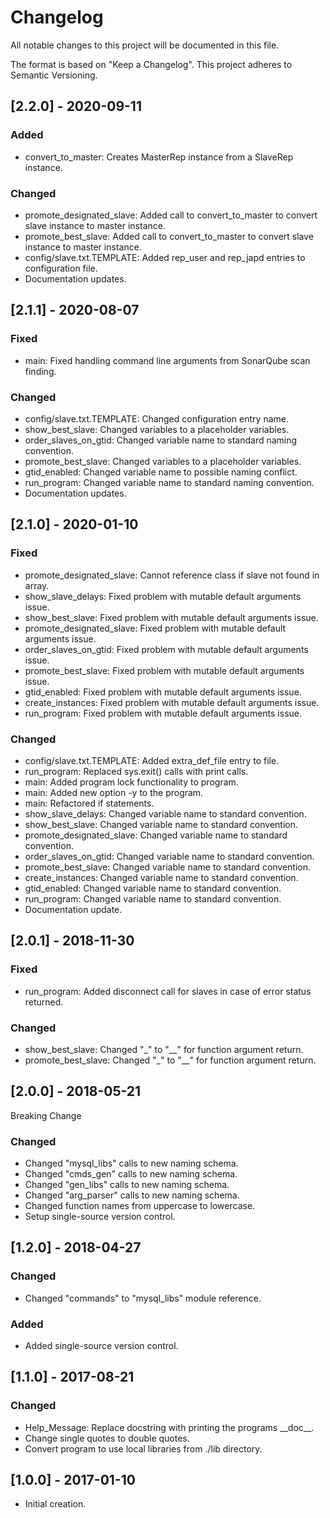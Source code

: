 # Changelog
All notable changes to this project will be documented in this file.

The format is based on "Keep a Changelog".  This project adheres to Semantic Versioning.


## [2.2.0] - 2020-09-11
### Added
- convert_to_master:  Creates MasterRep instance from a SlaveRep instance.

### Changed
- promote_designated_slave:  Added call to convert_to_master to convert slave instance to master instance.
- promote_best_slave:  Added call to convert_to_master to convert slave instance to master instance.
- config/slave.txt.TEMPLATE:  Added rep_user and rep_japd entries to configuration file.
- Documentation updates.


## [2.1.1] - 2020-08-07
### Fixed
- main:  Fixed handling command line arguments from SonarQube scan finding.

### Changed
- config/slave.txt.TEMPLATE:  Changed configuration entry name.
- show_best_slave:  Changed variables to a placeholder variables.
- order_slaves_on_gtid:  Changed variable name to standard naming convention.
- promote_best_slave:  Changed variables to a placeholder variables.
- gtid_enabled:  Changed variable name to possible naming conflict.
- run_program:  Changed variable name to standard naming convention.
- Documentation updates.


## [2.1.0] - 2020-01-10
### Fixed
- promote_designated_slave:  Cannot reference class if slave not found in array.
- show_slave_delays:  Fixed problem with mutable default arguments issue.
- show_best_slave:  Fixed problem with mutable default arguments issue.
- promote_designated_slave:  Fixed problem with mutable default arguments issue.
- order_slaves_on_gtid:  Fixed problem with mutable default arguments issue.
- promote_best_slave:  Fixed problem with mutable default arguments issue.
- gtid_enabled:  Fixed problem with mutable default arguments issue.
- create_instances:  Fixed problem with mutable default arguments issue.
- run_program:  Fixed problem with mutable default arguments issue.

### Changed
- config/slave.txt.TEMPLATE:  Added extra_def_file entry to file.
- run_program:  Replaced sys.exit() calls with print calls.
- main:  Added program lock functionality to program.
- main:  Added new option -y to the program.
- main:  Refactored if statements.
- show_slave_delays:  Changed variable name to standard convention.
- show_best_slave:  Changed variable name to standard convention.
- promote_designated_slave:  Changed variable name to standard convention.
- order_slaves_on_gtid:  Changed variable name to standard convention.
- promote_best_slave:  Changed variable name to standard convention.
- create_instances:  Changed variable name to standard convention.
- gtid_enabled:  Changed variable name to standard convention.
- run_program:  Changed variable name to standard convention.
- Documentation update.


## [2.0.1] - 2018-11-30
### Fixed
- run_program:  Added disconnect call for slaves in case of error status returned.

### Changed
- show_best_slave:  Changed "\_" to "\_\_" for function argument return.
- promote_best_slave:  Changed "\_" to "\_\_" for function argument return.


## [2.0.0] - 2018-05-21
Breaking Change

### Changed
- Changed "mysql_libs" calls to new naming schema.
- Changed "cmds_gen" calls to new naming schema.
- Changed "gen_libs" calls to new naming schema.
- Changed "arg_parser" calls to new naming schema.
- Changed function names from uppercase to lowercase.
- Setup single-source version control.


## [1.2.0] - 2018-04-27
### Changed
- Changed "commands" to "mysql_libs" module reference.

### Added
- Added single-source version control.


## [1.1.0] - 2017-08-21
### Changed
- Help_Message:  Replace docstring with printing the programs \_\_doc\_\_.
- Change single quotes to double quotes.
- Convert program to use local libraries from ./lib directory.


## [1.0.0] - 2017-01-10
- Initial creation.

